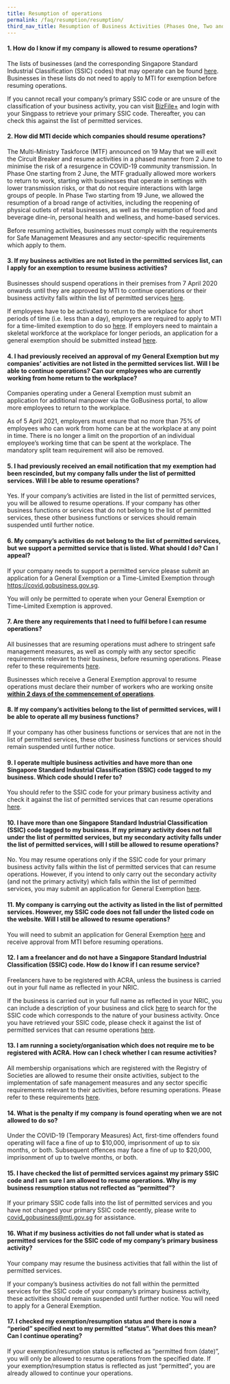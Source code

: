 ```yaml
---
title: Resumption of operations
permalink: /faq/resumption/resumption/
third_nav_title: Resumption of Business Activities (Phases One, Two and Three)
---
```


#### **1. How do I know if my company is allowed to resume operations?**
The lists of businesses (and the corresponding Singapore Standard Industrial Classification (SSIC) codes) that may operate  can be found <a href="https://covid.gobusiness.gov.sg/guides/permittedserviceslist2.pdf" target="_blank">here</a>. Businesses in these lists do not need to apply to MTI for exemption before resuming operations.

If you cannot recall your company’s primary SSIC code or are unsure of the classification of your business activity, you can visit <a href="https://www.bizfile.gov.sg/">BizFile+</a> and login with your Singpass to retrieve your primary SSIC code. Thereafter, you can check this against the list of permitted services. 

#### **2. How did MTI decide which companies should resume operations?**
The Multi-Ministry Taskforce (MTF) announced on 19 May that we will exit the Circuit Breaker and resume activities in a phased manner from 2 June to minimise the risk of a resurgence in COVID-19 community transmission. In Phase One starting from 2 June, the MTF gradually allowed more workers to return to work, starting with businesses that operate in settings with lower transmission risks, or that do not require interactions with large groups of people. In Phase Two starting from 19 June, we allowed the resumption of a broad range of activities, including the reopening of physical outlets of retail businesses, as well as the resumption of food and beverage dine-in, personal health and wellness, and home-based services. 

Before resuming activities, businesses must comply with the requirements for Safe Management Measures and any sector-specific requirements which apply to them. 

#### **3. If my business activities are not listed in the permitted services list, can I apply for an exemption to resume business activities?**
Businesses should suspend operations in their premises from 7 April 2020 onwards until they are approved by MTI to continue operations or their business activity falls within the list of permitted services <a href="https://go.gov.sg/permittedserviceslist2" target="_blank">here</a>.

If employees have to be activated to return to the workplace for short periods of time (i.e. less than a day), employers are required to apply to MTI for a time-limited exemption to do so <a href="https://covid.gobusiness.gov.sg/">here</a>. If employers need to maintain a skeletal workforce at the workplace for longer periods, an application for a general exemption should be submitted instead <a href="https://covid.gobusiness.gov.sg/">here</a>. 

#### **4. I had previously received an approval of my General Exemption but my companies’ activities are not listed in the permitted services list. Will I be able to continue operations? Can our employees who are currently working from home return to the workplace?**
Companies operating under a General Exemption must submit an application for additional manpower via the GoBusiness portal, to allow more employees to return to the workplace.

As of 5 April 2021, employers must ensure that no more than 75% of employees who can work from home can be at the workplace at any point in time. There is no longer a limit on the proportion of an individual employee’s working time that can be spent at the workplace. The mandatory split team requirement will also be removed. 

#### **5. I had previously received an email notification that my exemption had been rescinded, but my company falls under the list of permitted services. Will I be able to resume operations?**
Yes. If your company’s activities are listed in the list of permitted services, you will be allowed to resume operations. If your company has other business functions or services that do not belong to the list of permitted services, these other business functions or services should remain suspended until further notice.

#### **6. My company’s activities do not belong to the list of permitted services, but we support a permitted service that is listed. What should I do? Can I appeal?**
If your company needs to support a permitted service please submit an application for a General Exemption or a Time-Limited Exemption through 
<a href="https://covid.gobusiness.gov.sg">https://covid.gobusiness.gov.sg</a>.

You will only be permitted to operate when your General Exemption or Time-Limited Exemption is approved.

#### **7. Are there any requirements that I need to fulfil before I can resume operations?**
All businesses that are resuming operations must adhere to stringent safe management measures, as well as comply with any sector specific requirements relevant to their business, before resuming operations. Please refer to these requirements <a href="/safemanagement/general/">here</a>. 

Businesses which receive a General Exemption approval to resume operations must declare their number of workers who are working onsite **<ins>within 2 days of the commencement of operations</ins>**. 

#### **8. If my company’s activities belong to the list of permitted services, will I be able to operate all my business functions?**
If your company has other business functions or services that are not in the list of permitted services, these other business functions or services should remain suspended until further notice.

#### **9. I operate multiple business activities and have more than one Singapore Standard Industrial Classification (SSIC) code tagged to my business. Which code should I refer to?**
You should refer to the SSIC code for your primary business activity and check it against the list of permitted services that can resume operations <a href="/permittedlist">here</a>.

#### **10. I have more than one Singapore Standard Industrial Classification (SSIC) code tagged to my business. If my primary activity does not fall under the list of permitted services, but my secondary activity falls under the list of permitted services, will I still be allowed to resume operations?**
No. You may resume operations only if the SSIC code for your primary business activity falls within the list of permitted services that can resume operations. However, if you intend to only carry out the secondary activity (and not the primary activity) which falls within the list of permitted services, you may submit an application for General Exemption <a href="https://go.gov.sg/generalexemption">here</a>.

#### **11. My company is carrying out the activity as listed in the list of permitted services. However, my SSIC code does not fall under the listed code on the website. Will I still be allowed to resume operations?**
You will need to submit an application for General Exemption <a href="https://go.gov.sg/generalexemption">here</a> and receive approval from MTI before resuming operations.

#### **12. I am a freelancer and do not have a Singapore Standard Industrial Classification (SSIC) code. How do I know if I can resume service?**
Freelancers have to be registered with ACRA, unless the business is carried out in your full name as reflected in your NRIC. 

If the business is carried out in your full name as reflected in your NRIC, you can include a description of your business and click <a href="https://www.bizfile.gov.sg/">here</a> to search for the SSIC code which corresponds to the nature of your business activity. Once you have retrieved your SSIC code, please check it against the list of permitted services that can resume operations <a href="/permittedlist">here</a>.

#### **13. I am running a society/organisation which does not require me to be registered with ACRA. How can I check whether I can resume activities?**
All membership organisations which are registered with the Registry of Societies are allowed to resume their onsite activities, subject to the implementation of safe management measures and any sector specific requirements relevant to their activities, before resuming operations. Please refer to these requirements <a href="/safemanagement/general/">here</a>.

#### **14. What is the penalty if my company is found operating when we are not allowed to do so?**
Under the COVID-19 (Temporary Measures) Act, first-time offenders found operating will face a fine of up to $10,000, imprisonment of up to six months, or both. Subsequent offences may face a fine of up to $20,000, imprisonment of up to twelve months, or both.

#### **15. I have checked the list of permitted services against my primary SSIC code and I am sure I am allowed to resume operations. Why is my business resumption status not reflected as “permitted”?**
If your primary SSIC code falls into the list of permitted services and you have not changed your primary SSIC code recently, please write to <a href = "mailto: covid_gobusiness@mti.gov.sg">covid_gobusiness@mti.gov.sg</a> for assistance.

#### **16. What if my business activities do not fall under what is stated as permitted services for the SSIC code of my company’s primary business activity?**
Your company may resume the business activities that fall within the list of permitted services.

If your company’s business activities do not fall within the permitted services for the SSIC code of your company’s primary business activity, these activities should remain suspended until further notice. You will need to apply for a General Exemption.

#### **17. I checked my exemption/resumption status and there is now a “period” specified next to my permitted “status”. What does this mean? Can I continue operating?**
If your exemption/resumption status is reflected as “permitted from (date)”, you will only be allowed to resume operations from the specified date. If your exemption/resumption status is reflected as just “permitted”, you are already allowed to continue your operations.
